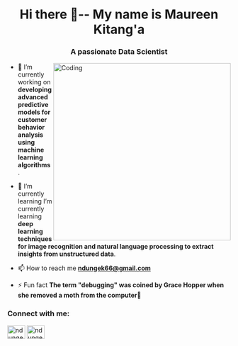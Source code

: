 <h1 align="center">Hi there 👋-- My name is Maureen Kitang'a</h1>
<h3 align="center">A passionate Data Scientist</h3>
<img align="right" alt="Coding" width="400" src="https://media.tenor.com/AlUkiGkR2j8AAAAM/new-game-ahagon-umiko-programming.gif">


- 🔭 I’m currently working on **developing advanced predictive models for customer behavior analysis using machine learning algorithms**.

- 🌱 I’m currently learning I’m currently learning **deep learning techniques for image recognition and natural language processing to extract insights from unstructured data**.

- 📫 How to reach me **ndungek66@gmail.com**

- ⚡ Fun fact **The term "debugging" was coined by Grace Hopper when she removed a moth from the computer👀**

<h3 align="left">Connect with me:</h3>
<p align="left">
<a href="https://twitter.com/__ndunge" target="blank"><img align="center" src="https://raw.githubusercontent.com/rahuldkjain/github-profile-readme-generator/master/src/images/icons/Social/twitter.svg" alt="ndungek" height="30" width="40" /></a>
<a href="https://www.linkedin.com/in/maureen-kitang-a-301908204/" target="blank"><img align="center" src="https://raw.githubusercontent.com/rahuldkjain/github-profile-readme-generator/master/src/images/icons/Social/linked-in-alt.svg" alt="ndungek" height="30" width="40" /></a>
</p>

